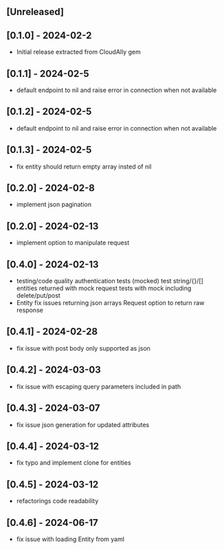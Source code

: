 ## [Unreleased]

## [0.1.0] - 2024-02-2
- Initial release extracted from CloudAlly gem

## [0.1.1] - 2024-02-5
- default endpoint to nil and raise error in connection when not available

## [0.1.2] - 2024-02-5
- default endpoint to nil and raise error in connection when not available

## [0.1.3] - 2024-02-5
- fix entity should return empty array insted of nil

## [0.2.0] - 2024-02-8
- implement json pagination

## [0.2.0] - 2024-02-13
- implement option to manipulate request

## [0.4.0] - 2024-02-13
- testing/code quality
  authentication tests (mocked)
  test string/{}/[] entities returned with mock
  request tests with mock including delete/put/post
- Entity fix issues returning json arrays
  Request option to return raw response

## [0.4.1] - 2024-02-28
- fix issue with post body only supported as json

## [0.4.2] - 2024-03-03
- fix issue with escaping query parameters included in path

## [0.4.3] - 2024-03-07
- fix issue json generation for updated attributes

## [0.4.4] - 2024-03-12
- fix typo and implement clone for entities

## [0.4.5] - 2024-03-12
- refactorings code readability

## [0.4.6] - 2024-06-17
- fix issue with loading Entity from yaml
